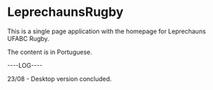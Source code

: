 # LeprechaunsRugby
This is a single page application with the homepage for Leprechauns UFABC Rugby. 

The content is in Portuguese. 

----LOG----

23/08 - Desktop version concluded. 
